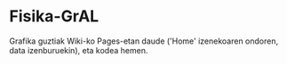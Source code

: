 # Fisika-GrAL

Grafika guztiak Wiki-ko Pages-etan daude ('Home' izenekoaren ondoren, data izenburuekin), eta kodea hemen.
